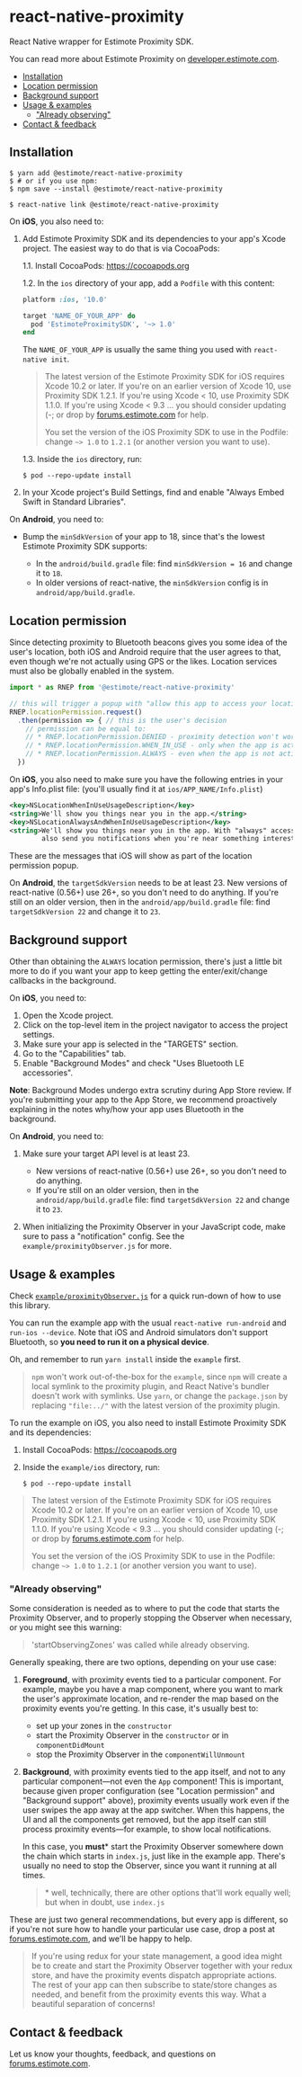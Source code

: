 # react-native-proximity

React Native wrapper for Estimote Proximity SDK.

You can read more about Estimote Proximity on [developer.estimote.com](https://developer.estimote.com).

- [Installation](#installation)
- [Location permission](#location-permission)
- [Background support](#background-support)
- [Usage & examples](#usage--examples)
  - ["Already observing"](#already-observing)
- [Contact & feedback](#contact--feedback)

## Installation

```console
$ yarn add @estimote/react-native-proximity
$ # or if you use npm:
$ npm save --install @estimote/react-native-proximity

$ react-native link @estimote/react-native-proximity
```

On **iOS**, you also need to:

1. Add Estimote Proximity SDK and its dependencies to your app's Xcode project. The easiest way to do that is via CocoaPods:

   1.1. Install CocoaPods: https://cocoapods.org

   1.2. In the `ios` directory of your app, add a `Podfile` with this content:

      ```ruby
      platform :ios, '10.0'

      target 'NAME_OF_YOUR_APP' do
        pod 'EstimoteProximitySDK', '~> 1.0'
      end
      ```

      The `NAME_OF_YOUR_APP` is usually the same thing you used with `react-native init`.

      > The latest version of the Estimote Proximity SDK for iOS requires Xcode 10.2 or later. If you're on an earlier version of Xcode 10, use Proximity SDK 1.2.1. If you're using Xcode < 10, use Proximity SDK 1.1.0. If you're using Xcode < 9.3 ... you should consider updating (-; or drop by [forums.estimote.com][forums] for help.
      >
      > You set the version of the iOS Proximity SDK to use in the Podfile: change `~> 1.0` to `1.2.1` (or another version you want to use).

   1.3. Inside the `ios` directory, run:

      ```
      $ pod --repo-update install
      ```

2. In your Xcode project's Build Settings, find and enable "Always Embed Swift in Standard Libraries".

On **Android**, you need to:

- Bump the `minSdkVersion` of your app to 18, since that's the lowest Estimote Proximity SDK supports:

  - In the `android/build.gradle` file: find `minSdkVersion = 16` and change it to `18`.
  - In older versions of react-native, the `minSdkVersion` config is in `android/app/build.gradle`.

## Location permission

Since detecting proximity to Bluetooth beacons gives you some idea of the user's location, both iOS and Android require that the user agrees to that, even though we're not actually using GPS or the likes. Location services must also be globally enabled in the system.

```javascript
import * as RNEP from '@estimote/react-native-proximity'

// this will trigger a popup with "allow this app to access your location?"
RNEP.locationPermission.request()
  .then(permission => { // this is the user's decision
    // permission can be equal to:
    // * RNEP.locationPermission.DENIED - proximity detection won't work
    // * RNEP.locationPermission.WHEN_IN_USE - only when the app is active
    // * RNEP.locationPermission.ALWAYS - even when the app is not active
  })
```

On **iOS**, you also need to make sure you have the following entries in your app's Info.plist file: (you'll usually find it at `ios/APP_NAME/Info.plist`)

  ```xml
  <key>NSLocationWhenInUseUsageDescription</key>
  <string>We'll show you things near you in the app.</string>
  <key>NSLocationAlwaysAndWhenInUseUsageDescription</key>
  <string>We'll show you things near you in the app. With "always" access, we'll
          also send you notifications when you're near something interesting.</string>
  ```

These are the messages that iOS will show as part of the location permission popup.

On **Android**, the `targetSdkVersion` needs to be at least 23. New versions of react-native (0.56+) use 26+, so you don't need to do anything. If you're still on an older version, then in the `android/app/build.gradle` file: find `targetSdkVersion 22` and change it to `23`.

## Background support

Other than obtaining the `ALWAYS` location permission, there's just a little bit more to do if you want your app to keep getting the enter/exit/change callbacks in the background.

On **iOS**, you need to:

1. Open the Xcode project.
2. Click on the top-level item in the project navigator to access the project settings.
3. Make sure your app is selected in the "TARGETS" section.
4. Go to the "Capabilities" tab.
5. Enable "Background Modes" and check "Uses Bluetooth LE accessories".

**Note**: Background Modes undergo extra scrutiny during App Store review. If you're submitting your app to the App Store, we recommend proactively explaining in the notes why/how your app uses Bluetooth in the background.

On **Android**, you need to:

1. Make sure your target API level is at least 23.

   - New versions of react-native (0.56+) use 26+, so you don't need to do anything.
   - If you're still on an older version, then in the `android/app/build.gradle` file: find `targetSdkVersion 22` and change it to `23`.

2. When initializing the Proximity Observer in your JavaScript code, make sure to pass a "notification" config. See the `example/proximityObserver.js` for more.

## Usage & examples

Check [`example/proximityObserver.js`](https://github.com/Estimote/react-native-proximity/blob/master/example/proximityObserver.js) for a quick run-down of how to use this library.

You can run the example app with the usual `react-native run-android` and `run-ios --device`. Note that iOS and Android simulators don't support Bluetooth, so **you need to run it on a physical device**.

Oh, and remember to run `yarn install` inside the `example` first.

> `npm` won't work out-of-the-box for the `example`, since `npm` will create a local symlink to the proximity plugin, and React Native's bundler doesn't work with symlinks. Use `yarn`, or change the `package.json` by replacing `"file:../"` with the latest version of the proximity plugin.

To run the example on iOS, you also need to install Estimote Proximity SDK and its dependencies:

1. Install CocoaPods: https://cocoapods.org
2. Inside the `example/ios` directory, run:

   ```
   $ pod --repo-update install
   ```

> The latest version of the Estimote Proximity SDK for iOS requires Xcode 10.2 or later. If you're on an earlier version of Xcode 10, use Proximity SDK 1.2.1. If you're using Xcode < 10, use Proximity SDK 1.1.0. If you're using Xcode < 9.3 ... you should consider updating (-; or drop by [forums.estimote.com][forums] for help.
>
> You set the version of the iOS Proximity SDK to use in the Podfile: change `~> 1.0` to `1.2.1` (or another version you want to use).

### "Already observing"

Some consideration is needed as to where to put the code that starts the Proximity Observer, and to properly stopping the Observer when necessary, or you might see this warning:

> 'startObservingZones' was called while already observing.

Generally speaking, there are two options, depending on your use case:

1. **Foreground**, with proximity events tied to a particular component. For example, maybe you have a map component, where you want to mark the user's approximate location, and re-render the map based on the proximity events you're getting. In this case, it's usually best to:

   - set up your zones in the `constructor`
   - start the Proximity Observer in the `constructor` or in `componentDidMount`
   - stop the Proximity Observer in the `componentWillUnmount`

2. **Background**, with proximity events tied to the app itself, and not to any particular component—not even the `App` component! This is important, because given proper configuration (see "Location permission" and "Background support" above), proximity events usually work even if the user swipes the app away at the app switcher. When this happens, the UI and all the components get removed, but the app itself can still process proximity events—for example, to show local notifications.

   In this case, you **must**\* start the Proximity Observer somewhere down the chain which starts in `index.js`, just like in the example app. There's usually no need to stop the Observer, since you want it running at all times.

   > \* well, technically, there are other options that'll work equally well; but when in doubt, use `index.js`

These are just two general recommendations, but every app is different, so if you're not sure how to handle your particular use case, drop a post at [forums.estimote.com][forums], and we'll be happy to help.

> If you're using redux for your state management, a good idea might be to create and start the Proximity Observer together with your redux store, and have the proximity events dispatch appropriate actions. The rest of your app can then subscribe to state/store changes as needed, and benefit from the proximity events this way. What a beautiful separation of concerns!

## Contact & feedback

Let us know your thoughts, feedback, and questions on [forums.estimote.com][forums].

[forums]: https://forums.estimote.com
